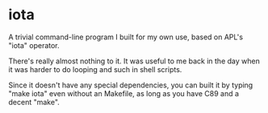 iota
====

A trivial command-line program I built for my own use, based on APL's "iota" operator.

There's really almost nothing to it.  It was useful to me back in the day when it was
harder to do looping and such in shell scripts.

Since it doesn't have any special dependencies, you can built it by typing "make iota"
even without an Makefile, as long as you have C89 and a decent "make".
